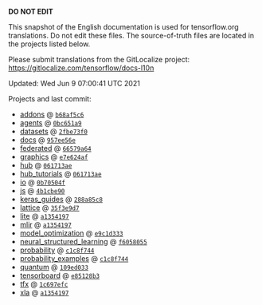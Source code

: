 __DO NOT EDIT__

This snapshot of the English documentation is used for tensorflow.org
translations. Do not edit these files. The source-of-truth files are located in
the projects listed below.

Please submit translations from the GitLocalize project: https://gitlocalize.com/tensorflow/docs-l10n

Updated: Wed Jun  9 07:00:41 UTC 2021

Projects and last commit:

- [addons](https://github.com/tensorflow/addons/tree/master/docs) @ <a href='https://github.com/tensorflow/addons/commit/b68af5c611dd06894ad282ec263a92e1681c83db'><code>b68af5c6</code></a>
- [agents](https://github.com/tensorflow/agents/tree/master/docs) @ <a href='https://github.com/tensorflow/agents/commit/0bc651a983ae515e07c04b70b9f01406e4a5237c'><code>0bc651a9</code></a>
- [datasets](https://github.com/tensorflow/datasets/tree/master/docs) @ <a href='https://github.com/tensorflow/datasets/commit/2fbe73f05947c0b1df261d1f9ae374e4c62ff6fd'><code>2fbe73f0</code></a>
- [docs](https://github.com/tensorflow/docs/tree/master/site/en) @ <a href='https://github.com/tensorflow/docs/commit/957ee56e5c3860443de3b6a910b5b5dd62789126'><code>957ee56e</code></a>
- [federated](https://github.com/tensorflow/federated/tree/master/docs) @ <a href='https://github.com/tensorflow/federated/commit/66579a6432e266dcfa984c2dcbf4e9ba50a417e8'><code>66579a64</code></a>
- [graphics](https://github.com/tensorflow/graphics/tree/master/tensorflow_graphics/g3doc) @ <a href='https://github.com/tensorflow/graphics/commit/e7e624af3efbb52db67a262d03dde7eccc97eda9'><code>e7e624af</code></a>
- [hub](https://github.com/tensorflow/hub/tree/master/docs) @ <a href='https://github.com/tensorflow/hub/commit/061713ae72e3bb24e80f4a35772649a9d06851db'><code>061713ae</code></a>
- [hub_tutorials](https://github.com/tensorflow/hub/tree/master/examples/colab) @ <a href='https://github.com/tensorflow/hub/commit/061713ae72e3bb24e80f4a35772649a9d06851db'><code>061713ae</code></a>
- [io](https://github.com/tensorflow/io/tree/master/docs) @ <a href='https://github.com/tensorflow/io/commit/0b70504f1425504e1c0149ee8cb8fd55cfb9082b'><code>0b70504f</code></a>
- [js](https://github.com/tensorflow/tfjs-website/tree/master/docs) @ <a href='https://github.com/tensorflow/tfjs-website/commit/4b1cbe9076f03e713de2772442b86c1e2ce68171'><code>4b1cbe90</code></a>
- [keras_guides](https://github.com/tensorflow/docs/tree/snapshot-keras/site/en/guide/keras) @ <a href='https://github.com/tensorflow/docs/commit/288a85c8c652050d802d4737ebf21d19254b6672'><code>288a85c8</code></a>
- [lattice](https://github.com/tensorflow/lattice/tree/master/docs) @ <a href='https://github.com/tensorflow/lattice/commit/35f3e9d7da7f90a700d7a903e1818e82965f245c'><code>35f3e9d7</code></a>
- [lite](https://github.com/tensorflow/tensorflow/tree/master/tensorflow/lite/g3doc) @ <a href='https://github.com/tensorflow/tensorflow/commit/a135419778aad7833ec5abcc09a07811952165ef'><code>a1354197</code></a>
- [mlir](https://github.com/tensorflow/tensorflow/tree/master/tensorflow/compiler/mlir/g3doc) @ <a href='https://github.com/tensorflow/tensorflow/commit/a135419778aad7833ec5abcc09a07811952165ef'><code>a1354197</code></a>
- [model_optimization](https://github.com/tensorflow/model-optimization/tree/master/tensorflow_model_optimization/g3doc) @ <a href='https://github.com/tensorflow/model-optimization/commit/e9c1d33359b78840154e200fac23a14a74e9f98b'><code>e9c1d333</code></a>
- [neural_structured_learning](https://github.com/tensorflow/neural-structured-learning/tree/master/g3doc) @ <a href='https://github.com/tensorflow/neural-structured-learning/commit/f60580554d0b2b1d5418e156a016d4436000e1aa'><code>f6058055</code></a>
- [probability](https://github.com/tensorflow/probability/tree/master/tensorflow_probability/g3doc) @ <a href='https://github.com/tensorflow/probability/commit/c1c8f7445fe39eafcd198e4a99eb53c16fb2a2e5'><code>c1c8f744</code></a>
- [probability_examples](https://github.com/tensorflow/probability/tree/master/tensorflow_probability/examples/jupyter_notebooks) @ <a href='https://github.com/tensorflow/probability/commit/c1c8f7445fe39eafcd198e4a99eb53c16fb2a2e5'><code>c1c8f744</code></a>
- [quantum](https://github.com/tensorflow/quantum/tree/master/docs) @ <a href='https://github.com/tensorflow/quantum/commit/109ed03362ccf457f68dd8edf744deb9a5a64182'><code>109ed033</code></a>
- [tensorboard](https://github.com/tensorflow/tensorboard/tree/master/docs) @ <a href='https://github.com/tensorflow/tensorboard/commit/e85128b33e728dfca9d07f02fa1641a1b1a16f26'><code>e85128b3</code></a>
- [tfx](https://github.com/tensorflow/tfx/tree/master/docs) @ <a href='https://github.com/tensorflow/tfx/commit/1c697efc1da76badc4e5dee139be9d6009f48b6f'><code>1c697efc</code></a>
- [xla](https://github.com/tensorflow/tensorflow/tree/master/tensorflow/compiler/xla/g3doc) @ <a href='https://github.com/tensorflow/tensorflow/commit/a135419778aad7833ec5abcc09a07811952165ef'><code>a1354197</code></a>

